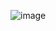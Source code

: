 ![image](https://github.com/heesoo-park/ForCodeKata/assets/80674868/72c44aac-7788-472c-9f41-18cc69a7067e)
